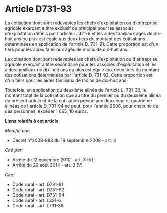 # Article D731-93

La cotisation dont sont redevables les chefs d'exploitation ou d'entreprise agricole exerçant à titre exclusif ou principal
pour les associés d'exploitation définis par l'article L. 321-6 et les aides familiaux âgés de dix-huit ans ou plus est égale
aux deux tiers du montant des cotisations déterminées en application de l'article D. 731-91. Cette proportion est d'un tiers
pour les aides familiaux âgés de moins de dix-huit ans. 

La cotisation dont sont redevables les chefs d'exploitation ou d'entreprise agricole exerçant à titre secondaire pour les
associés d'exploitation et les aides familiaux de dix-huit ans ou plus est égale aux deux tiers du montant des cotisations
déterminées par l'article D. 731-92. Cette proportion est d'un tiers pour les aides familiaux de moins de dix-huit ans. 

Toutefois, en application du deuxième alinéa de l'article L. 731-36, le montant total de la cotisation due au titre du
premier ou du deuxième alinéa du présent article et de la cotisation prévue aux deuxième et quatrième alinéas de l'article D.
731-94 ne peut, pour l'année 2008, pour chacune de ces personnes, excéder 1 665, 10 euros.

**Liens relatifs à cet article**

_Modifié par_:

  - Décret n°2008-983 du 18 septembre 2008 - art. 4

_Cité par_:

  - Arrêté du 12 novembre 2010 - art. 3 (V)
  - Arrêté du 20 août 2014 - art. 3 (V)

_Cite_:

  - Code rural - art. D731-91
  - Code rural - art. D731-92
  - Code rural - art. D731-94
  - Code rural - art. L321-6
  - Code rural - art. L731-36
